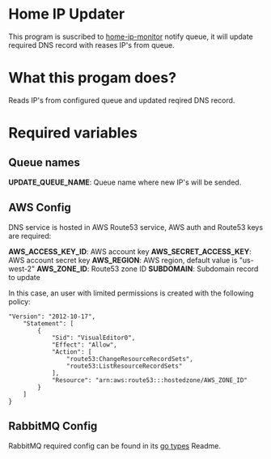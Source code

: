 # Home IP Updater

This program is suscribed to [home-ip-monitor](https://git.windmaker.net/a-castellano/home-ip-monitor) notify queue, it will update required DNS record with reases IP's from queue.

# What this progam does?

Reads IP's from configured queue and updated reqired DNS record.

# Required variables

## Queue names

**UPDATE_QUEUE_NAME**: Queue name where new IP's will be sended.

## AWS Config

DNS service is hosted in AWS Route53 service, AWS auth and Route53 keys are required:

**AWS_ACCESS_KEY_ID**: AWS account key
**AWS_SECRET_ACCESS_KEY**: AWS account secret key
**AWS_REGION**: AWS region, default value is "us-west-2"
**AWS_ZONE_ID**: Route53 zone ID
**SUBDOMAIN**: Subdomain record to update

In this case, an user with limited permissions is created with the following policy:
```
"Version": "2012-10-17",
    "Statement": [
        {
            "Sid": "VisualEditor0",
            "Effect": "Allow",
            "Action": [
                "route53:ChangeResourceRecordSets",
                "route53:ListResourceRecordSets"
            ],
            "Resource": "arn:aws:route53:::hostedzone/AWS_ZONE_ID"
        }
    ]
}
```

## RabbitMQ Config

RabbitMQ required config can be found in its [go types](https://git.windmaker.net/a-castellano/go-types/-/tree/master/rabbitmq?ref_type=heads) Readme.
